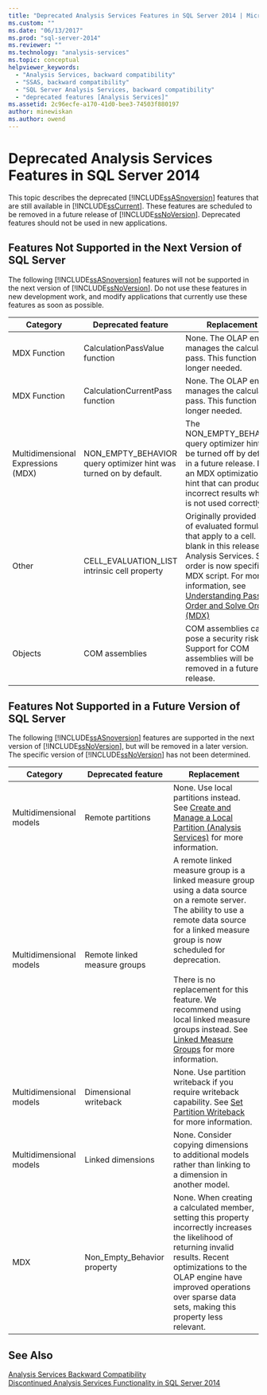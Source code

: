 ```yaml
---
title: "Deprecated Analysis Services Features in SQL Server 2014 | Microsoft Docs"
ms.custom: ""
ms.date: "06/13/2017"
ms.prod: "sql-server-2014"
ms.reviewer: ""
ms.technology: "analysis-services"
ms.topic: conceptual
helpviewer_keywords: 
  - "Analysis Services, backward compatibility"
  - "SSAS, backward compatibility"
  - "SQL Server Analysis Services, backward compatibility"
  - "deprecated features [Analysis Services]"
ms.assetid: 2c96ecfe-a170-41d0-bee3-74503f880197
author: minewiskan
ms.author: owend
---
```

# Deprecated Analysis Services Features in SQL Server 2014
  This topic describes the deprecated [!INCLUDE[ssASnoversion](../includes/ssasnoversion-md.md)] features that are still available in [!INCLUDE[ssCurrent](../includes/sscurrent-md.md)]. These features are scheduled to be removed in a future release of [!INCLUDE[ssNoVersion](../includes/ssnoversion-md.md)]. Deprecated features should not be used in new applications.  
  
## Features Not Supported in the Next Version of SQL Server  
 The following [!INCLUDE[ssASnoversion](../includes/ssasnoversion-md.md)] features will not be supported in the next version of [!INCLUDE[ssNoVersion](../includes/ssnoversion-md.md)]. Do not use these features in new development work, and modify applications that currently use these features as soon as possible.  
  
|Category|Deprecated feature|Replacement|  
|--------------|------------------------|-----------------|  
|MDX Function|CalculationPassValue function|None. The OLAP engine manages the calculation pass. This function is no longer needed.|  
|MDX Function|CalculationCurrentPass function|None. The OLAP engine manages the calculation pass. This function is no longer needed.|  
|Multidimensional Expressions (MDX)|NON_EMPTY_BEHAVIOR query optimizer hint was turned on by default.|The NON_EMPTY_BEHAVIOR query optimizer hint will be turned off by default in a future release. It is an MDX optimization hint that can produce incorrect results when it is not used correctly.|  
|Other|CELL_EVALUATION_LIST intrinsic cell property|Originally provided a list of evaluated formulas that apply to a cell. It is blank in this release of Analysis Services.  Solve order is now specified in MDX script. For more information, see [Understanding Pass Order and Solve Order &#40;MDX&#41;](multidimensional-models/mdx/mdx-data-manipulation-understanding-pass-order-and-solve-order.md)|  
|Objects|COM assemblies|COM assemblies can pose a security risk. Support for COM assemblies will be removed in a future release.|  
  
## Features Not Supported in a Future Version of SQL Server  
 The following [!INCLUDE[ssASnoversion](../includes/ssasnoversion-md.md)] features are supported in the next version of [!INCLUDE[ssNoVersion](../includes/ssnoversion-md.md)], but will be removed in a later version. The specific version of [!INCLUDE[ssNoVersion](../includes/ssnoversion-md.md)] has not been determined.  
  
|Category|Deprecated feature|Replacement|  
|--------------|------------------------|-----------------|  
|Multidimensional models|Remote partitions|None. Use local partitions instead. See [Create and Manage a Local Partition &#40;Analysis Services&#41;](multidimensional-models/create-and-manage-a-local-partition-analysis-services.md) for more information.|  
|Multidimensional models|Remote linked measure groups|A remote linked measure group is a linked measure group using a data source on a remote server. The ability to use a remote data source for a linked measure group is now scheduled for deprecation.<br /><br /> There is no replacement for this feature. We recommend using local linked measure groups instead. See [Linked Measure Groups](multidimensional-models/linked-measure-groups.md) for more information.|  
|Multidimensional models|Dimensional writeback|None. Use partition writeback if you require writeback capability. See [Set Partition Writeback](multidimensional-models/set-partition-writeback.md) for more information.|  
|Multidimensional models|Linked dimensions|None. Consider copying dimensions to additional models rather than linking to a dimension in another model.|  
|MDX|Non_Empty_Behavior property|None. When creating a calculated member, setting this property incorrectly increases the likelihood of returning invalid results. Recent optimizations to the OLAP engine have improved operations over sparse data sets, making this property less relevant.|  
  
## See Also  
 [Analysis Services Backward Compatibility](analysis-services-backward-compatibility.md)   
 [Discontinued Analysis Services Functionality in SQL Server 2014](discontinued-analysis-services-functionality-in-sql-server-2014.md)  
  
  
